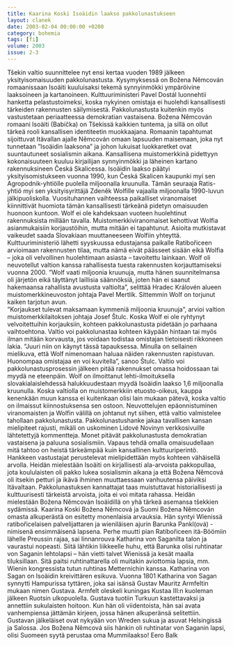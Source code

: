 ```yaml
---
title: Kaarina Koski Isoäidin laakso pakkolunastukseen
layout: clanek
date: 2003-02-04 00:00:00 +0200
category: bohemia
tags: [fi]
volume: 2003
issue: 2-3
---
```

  
Tšekin valtio suunnittelee nyt ensi kertaa vuoden 1989 jälkeen yksityisomaisuuden pakkolunastusta. Kysymyksessä on Božena Němcován romaanissaan Isoäiti kuuluisaksi tekemä synnyinmökki ympäröivine laaksoineen ja kartanoineen. Kulttuuriministeri Pavel Dostál luonnehtii hanketta pelastustoimeksi, koska nykyinen omistaja ei huolehdi kansallisesti tärkeiden rakennusten säilymisestä. Pakkolunastusta kuitenkin myös vastustetaan periaatteessa demokratian vastaisena. 
Božena Němcován romaani Isoäiti (Babička) on Tšekissä kaikkien tuntema, ja sillä on ollut tärkeä rooli kansallisen identiteetin muokkaajana. Romaanin tapahtumat sijoittuvat  Itävallan ajalle Němcován omaan lapsuuden maisemaan, joka nyt tunnetaan ”Isoäidin laaksona” ja johon lukuisat luokkaretket ovat suuntautuneet sosialismin aikana. Kansallisena muistomerkkinä pidettyyn kokonaisuuteen kuuluu kirjailijan synnyinmökki ja läheinen kartano rakennuksineen Česká Skalicessa. 
Isoäidin laakso päätyi yksityisomistukseen vuonna 1990, kun Česká Skalicen kaupunki myi sen Agropodnik-yhtiölle puolella miljoonalla kruunulla. Tämän seuraaja Ratis-yhtiö myi sen yksityisyrittäjä Zdeněk Wolfille vajaalla miljoonalla 1990-luvun jälkipuoliskolla. Vuosituhannen vaihteessa paikalliset viranomaiset kiinnittivät huomiota tämän kansallisesti tärkeänä pidetyn omaisuuden huonoon kuntoon. Wolf ei ole kahdeksaan vuoteen huolehtinut rakennuksista millään tavalla. 
Muistomerkkiviranomaiset kehottivat Wolfia asianmukaisiin korjaustöihin, mutta mitään ei tapahtunut. Asioita mutkistavat vaikeudet saada Slovakiaan muuttaneeseen Wolfiin yhteyttä. Kulttuuriministeriö lähetti syyskuussa edustajansa paikalle Ratibořiceen arvioimaan rakennusten tilaa, mutta nämä eivät päässeet sisään eikä Wolfia – joka oli velvollinen huolehtimaan asiasta – tavoitettu lainkaan. 
Wolf oli neuvotellut valtion kanssa rahallisesta tuesta rakennusten korjauttamiseksi vuonna 2000. ”Wolf vaati miljoonia kruunuja, mutta hänen suunnitelmansa oli järjetön eikä täyttänyt laillisia säännöksiä, joten hän ei saanut hakemaansa rahallista avustusta valtiolta”, selittää Hradec Královén alueen muistomerkkineuvoston johtaja Pavel Mertlík. Sittemmin Wolf on torjunut kaiken tarjotun avun.  
”Korjaukset tulevat maksamaan kymmeniä miljoonia kruunuja”, arvioi valtion muistomerkkilaitoksen johtaja Josef Štulc. Koska Wolf ei ole ryhtynyt velvoitettuihin korjauksiin, kohteen pakkolunastusta pidetään jo parhaana vaihtoehtona. Valtio voi pakkolunastaa kohteen käypään hintaan tai myös ilman mitään korvausta, jos voidaan todistaa omistajan tietoisesti rikkoneen lakia. ”Juuri niin on käynyt tässä tapauksessa. Minulla on sellainen mielikuva, että Wolf nimenomaan haluaa näiden rakennusten rapistuvan. Huonompaa omistajaa en voi kuvitella”, sanoo Štulc. Valtio voi pakkolunastusprosessin jälkeen pitää rakennukset omassa hoidossaan tai myydä ne eteenpäin. 
Wolf on ilmoittanut lehti-ilmoituksella slovakialaislehdessä halukkuudestaan myydä Isoäidin laakso 1,6 miljoonalla kruunulla. Koska valtiolla on muistomerkkiin etuosto-oikeus, kauppa kenenkään muun kanssa ei kuitenkaan olisi lain mukaan pätevä, koska valtio on ilmaissut kiinnostuksensa sen ostoon. Neuvottelujen epäonnistuminen viranomaisten ja Wolfin välillä on johtanut nyt siihen, että valtio valmistelee tahollaan pakkolunastusta. 
Pakkolunastushanke jakaa tavallisen kansan mielipiteet rajusti, mikäli on uskominen Lidové Novinyn verkkosivuille lähtetettyjä kommentteja. Monet pitävät pakkolunastusta demokratian vastaisena ja paluuna sosialismiin. Vapaus tehdä omalla omaisuudellaan mitä tahtoo on heistä tärkeämpää kuin kansallinen kulttuuriperintö. Hankkeen vastustajat perustelevat mielipidettään myös kohteen vähäisellä arvolla. Heidän mielestään Isoäiti on kirjallisesti ala-arvoista pakkopullaa, jota koululaisten oli pakko lukea sosialismin aikana ja että Božena Němcová oli itsekin petturi ja ikävä ihminen muuttaessaan vanhuutensa päiviksi Itävaltaan. Pakkolunastuksen kannattajat taas muistuttavat historiallisesti ja kulttuurisesti tärkeistä arvoista, joita ei voi mitata rahassa. Heidän mielestään Božena Němcován Isoäidillä on yhä tärkeä asemansa tšekkien sydämissä. 
Kaarina Koski 
Božena Němcová ja Suomi
Božena Němcován omasta alkuperästä on esitetty monenlaisia arvauksia. Hän syntyi Wienissä ratibořicelaisen palvelijattaren ja wieniläisen ajurin Barunka Pankl(ová) -nimisenä ensimmäisenä lapsena. Perhe muutti pian Ratibořiceen itä-Böömiin lähelle Preussin rajaa, sai linnanrouva Katharina von Saganilta talon ja vaurastui nopeasti. Siitä lähtikin liikkeelle huhu, että Barunka olisi ruhtinatar von Saganin lehtolapsi – hän vietti talvet Wienissä ja kesät maalla tiluksillaan. Sitä paitsi ruhtinattarella oli muitakin aviottomia lapsia, mm. Wienin kongressista tutun ruhtinas Metternichin kanssa. Katharina von Sagan on Isoäidin kreivittären esikuva. 
Vuonna 1801 Katharina von Sagan synnytti Hampurissa tyttären, joka sai isänsä Gustav Mauritz Armfeltin mukaan nimen Gustava. Armfelt oleskeli kuningas Kustaa III:n kuoleman jälkeen Ruotsin ulkopuolella. Gustava tuotiin Turkuun kastettavaksi ja annettiin sukulaisten hoitoon. Kun hän oli viidentoista, hän sai avata vanhempiensa jättämän kirjeen, jossa hänen alkuperänsä selitettiin. Gustavan jälkeläiset ovat nykyään von Wreden sukua ja asuvat Helsingissä ja Salossa. Jos Božena Němcová siis hänkin oli ruhtinatar von Saganin lapsi, olisi Suomeen syytä perustaa oma Mummilaakso! 
Eero Balk 